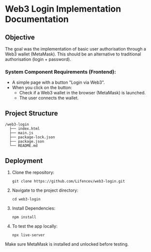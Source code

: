 # Web3 Login Implementation Documentation 

## Objective 
The goal was the implementation of basic user authorisation through a Web3 wallet (MetaMask). This should be an alternative to traditional authorisation (login + password).

### System Component Requirements (Frontend):

- A simple page with a button "Login via Web3".
- When you click on the button:
    - Check if a Web3 wallet in the browser (MetaMask) is launched.
    - The user connects the wallet.

## Project Structure 
```
/web3-login
  ├── index.html 
  ├── main.js      
  ├── package-lock.json
  ├── package.json        
  └── README.md
  ```

## Deployment ##
1. Clone the repository:
   ```
   git clone https://github.com/Lifencev/web3-login.git
   ```
2. Navigate to the project directory:
   ```
   cd web3-login
   ```
3. Install Dependencies:
    ```
    npm install
    ```
4. To test the app locally:
    ```
    npx live-server
    ```

Make sure MetaMask is installed and unlocked before testing.
